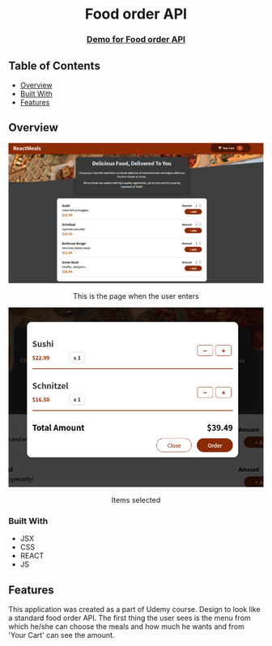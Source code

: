 <h1 align="center">Food order API</h1>

<div align="center">
  <h3>
    <a href="https://{your-demo-link.your-domain}">
      Demo for Food order API
    </a>
  </h3>
</div>

## Table of Contents

- [Overview](#overview)
- [Built With](#built-with)
- [Features](#features)

## Overview

<div align="center">
   <img src="https://github.com/Damyanmd/food-order-app/blob/main/img/front%20page.PNG">
   <p>This is the page when the user enters</p>
   <img src="https://github.com/Damyanmd/food-order-app/blob/main/img/ordered%20meals.PNG">
   <p>Items selected</p>
</div>
 
### Built With

- JSX
- CSS
- REACT
- JS

## Features

This application was created as a part of Udemy course. Design to look like a standard food order API. The first thing the user sees is the menu from which he/she can choose the meals and how much he wants and from 'Your Cart' can see the amount.
